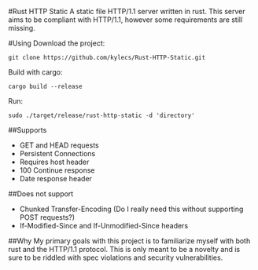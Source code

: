 #Rust HTTP Static
A static file HTTP/1.1 server written in rust. This server aims to be compliant
with HTTP/1.1, however some requirements are still missing.

#Using
Download the project:

`git clone https://github.com/kylecs/Rust-HTTP-Static.git`

Build with cargo:

`cargo build --release`

Run:

`sudo ./target/release/rust-http-static -d 'directory'`

##Supports
* GET and HEAD requests
* Persistent Connections
* Requires host header
* 100 Continue response
* Date response header

##Does not support
* Chunked Transfer-Encoding (Do I really need this without supporting POST requests?)
* If-Modified-Since and If-Unmodified-Since headers

##Why
My primary goals with this project is to familiarize myself with both rust
and the HTTP/1.1 protocol. This is only meant to be a novelty and is
sure to be riddled with spec violations and security vulnerabilities.

